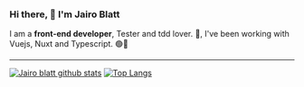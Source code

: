 ### Hi there, 👋 I'm Jairo Blatt

I am a **front-end developer**, Tester and tdd lover. 🤟, I've been working with Vuejs, Nuxt and Typescript. 🟢🔵

---
[![Jairo blatt github stats](https://github-readme-stats.vercel.app/api?username=jairoblatt&show_icons=true&hide=issues&bg_color=0D1117&text_color=c9d1d9&icon_color=ff3860&title_color=7957d5&hide_border=true&count_private=true)](https://github.com/anuraghazra/github-readme-stats)
[![Top Langs](https://github-readme-stats.vercel.app/api/top-langs/?username=jairoblatt&layout=compact&langs_count=7&hide=html&bg_color=0D1117&text_color=c9d1d9&icon_color=ff3860&title_color=7957d5&hide_border=true)](https://github.com/anuraghazra/github-readme-stats)

